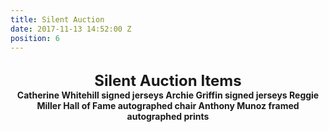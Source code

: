 ```yaml
---
title: Silent Auction
date: 2017-11-13 14:52:00 Z
position: 6
---
```


<html>
<br>
<div style="text-align: center;">
<b>
<font size="5">Silent Auction Items</font>

<div style="text-align: center;">
Catherine Whitehill signed jerseys
Archie Griffin signed jerseys
Reggie Miller Hall of Fame autographed chair
Anthony Munoz framed autographed prints
</div>
